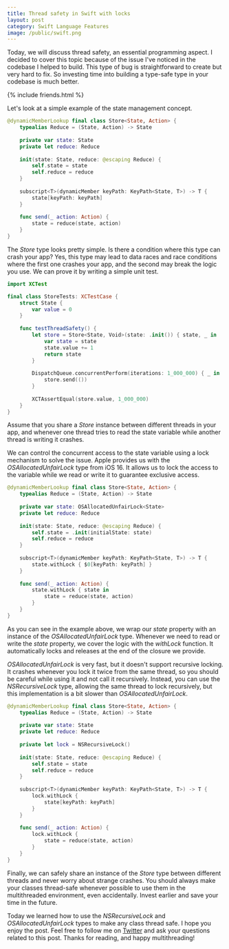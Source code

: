 ```yaml
---
title: Thread safety in Swift with locks
layout: post
category: Swift Language Features
image: /public/swift.png
---
```


Today, we will discuss thread safety, an essential programming aspect. I decided to cover this topic because of the issue I've noticed in the codebase I helped to build. This type of bug is straightforward to create but very hard to fix. So investing time into building a type-safe type in your codebase is much better.

{% include friends.html %}

Let's look at a simple example of the state management concept.

```swift
@dynamicMemberLookup final class Store<State, Action> {
    typealias Reduce = (State, Action) -> State
    
    private var state: State
    private let reduce: Reduce
    
    init(state: State, reduce: @escaping Reduce) {
        self.state = state
        self.reduce = reduce
    }
    
    subscript<T>(dynamicMember keyPath: KeyPath<State, T>) -> T {
        state[keyPath: keyPath]
    }
    
    func send(_ action: Action) {
        state = reduce(state, action)
    }
}
```

The *Store* type looks pretty simple. Is there a condition where this type can crash your app? Yes, this type may lead to data races and race conditions where the first one crashes your app, and the second may break the logic you use. We can prove it by writing a simple unit test.

```swift
import XCTest

final class StoreTests: XCTestCase {
    struct State {
        var value = 0
    }
    
    func testThreadSafety() {
        let store = Store<State, Void>(state: .init()) { state, _ in
            var state = state
            state.value += 1
            return state
        }
        
        DispatchQueue.concurrentPerform(iterations: 1_000_000) { _ in
            store.send(())
        }
        
        XCTAssertEqual(store.value, 1_000_000)
    }
}
```

Assume that you share a *Store* instance between different threads in your app, and whenever one thread tries to read the state variable while another thread is writing it crashes.

We can control the concurrent access to the state variable using a lock mechanism to solve the issue. Apple provides us with the *OSAllocatedUnfairLock* type from iOS 16. It allows us to lock the access to the variable while we read or write it to guarantee exclusive access.

```swift
@dynamicMemberLookup final class Store<State, Action> {
    typealias Reduce = (State, Action) -> State
    
    private var state: OSAllocatedUnfairLock<State>
    private let reduce: Reduce
    
    init(state: State, reduce: @escaping Reduce) {
        self.state = .init(initialState: state)
        self.reduce = reduce
    }
    
    subscript<T>(dynamicMember keyPath: KeyPath<State, T>) -> T {
        state.withLock { $0[keyPath: keyPath] }
    }
    
    func send(_ action: Action) {
        state.withLock { state in
            state = reduce(state, action)
        }
    }
}
```

As you can see in the example above, we wrap our *state* property with an instance of the *OSAllocatedUnfairLock* type. Whenever we need to read or write the *state* property, we cover the logic with the *withLock* function. It automatically locks and releases at the end of the closure we provide.

*OSAllocatedUnfairLock* is very fast, but it doesn't support recursive locking. It crashes whenever you lock it twice from the same thread, so you should be careful while using it and not call it recursively. Instead, you can use the *NSRecursiveLock* type, allowing the same thread to lock recursively, but this implementation is a bit slower than *OSAllocatedUnfairLock*.

```swift
@dynamicMemberLookup final class Store<State, Action> {
    typealias Reduce = (State, Action) -> State
    
    private var state: State
    private let reduce: Reduce
    
    private let lock = NSRecursiveLock()
    
    init(state: State, reduce: @escaping Reduce) {
        self.state = state
        self.reduce = reduce
    }
    
    subscript<T>(dynamicMember keyPath: KeyPath<State, T>) -> T {
        lock.withLock {
            state[keyPath: keyPath]
        }
    }
    
    func send(_ action: Action) {
        lock.withLock {
            state = reduce(state, action)
        }
    }
}
```

Finally, we can safely share an instance of the *Store* type between different threads and never worry about strange crashes. You should always make your classes thread-safe whenever possible to use them in the multithreaded environment, even accidentally. Invest earlier and save your time in the future.

Today we learned how to use the *NSRecursiveLock* and *OSAllocatedUnfairLock* types to make any class thread safe. I hope you enjoy the post. Feel free to follow me on [Twitter](https://twitter.com/mecid) and ask your questions related to this post. Thanks for reading, and happy multithreading!
